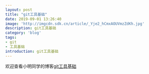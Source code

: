 ```yaml
---
layout: post
title: "git工具基础"
date: 2019-09-01 13:26:40
image: 'http://imgcdn.sdk.cn/article/_Yje2_hCmxAOUVmzZdKh.jpg'
description: git工具基础
category: 'blog'
tags:
- git
- 工具基础
introduction: git工具基础
---
```


欢迎查看小明同学的博客[git工具基础](https://victorfengming.github.io/2019/08/progit-note-first/)





